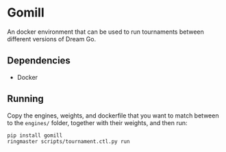 # Gomill

An docker environment that can be used to run tournaments between different
versions of Dream Go.

## Dependencies

- Docker

## Running

Copy the engines, weights, and dockerfile that you want to match between to the
`engines/` folder, together with their weights, and then run:

```bash
pip install gomill
ringmaster scripts/tournament.ctl.py run
```
